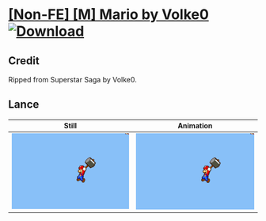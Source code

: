 # [\[Non-FE\] \[M\] Mario by Volke0](./) [![Download](https://img.shields.io/badge/Download--red?style=social&logo=github)](https://minhaskamal.github.io/DownGit/#/home?url=https://github.com/Klokinator/FE-Repo/tree/main/Battle%20Animations%2FBards%2C%20Dancers%2C%20Suppliers%2C%20Misc%2F%5BNon-FE%5D%20%5BM%5D%20Mario%20by%20Volke0%2F2.%20Lance%20(Hammer))

## Credit

Ripped from Superstar Saga by Volke0.

## Lance

| Still | Animation |
| :---: | :-------: |
| ![Lance still](./Lance_000.png) | ![Lance animation](./Lance.gif) |
